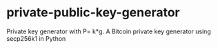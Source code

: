 # private-public-key-generator
Private key generator with P= k*g. A Bitcoin private key generator using secp256k1 in Python

